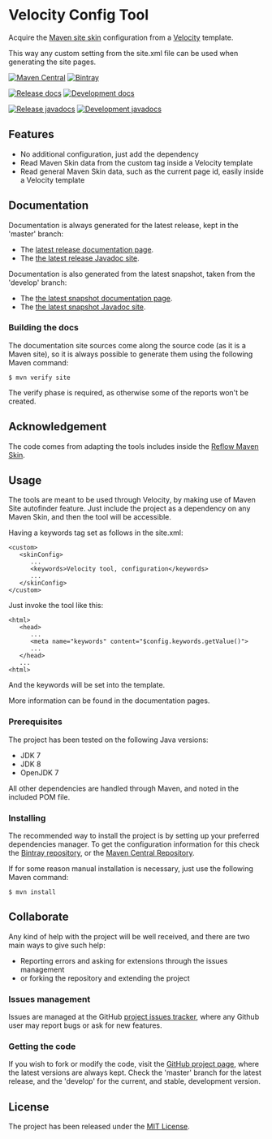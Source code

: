 # Velocity Config Tool

Acquire the [Maven site skin][maven_site] configuration from a [Velocity][velocity] template.

This way any custom setting from the site.xml file can be used when generating the site pages.

[![Maven Central](https://img.shields.io/maven-central/v/com.wandrell.velocity/velocity-config-tool.svg)][maven-repo]
[![Bintray](https://api.bintray.com/packages/bernardo-mg/maven/velocity-config-tool/images/download.svg)][bintray-repo]

[![Release docs](https://img.shields.io/badge/docs-release-blue.svg)][site-release]
[![Development docs](https://img.shields.io/badge/docs-develop-blue.svg)][site-develop]

[![Release javadocs](https://img.shields.io/badge/javadocs-release-blue.svg)][javadoc-release]
[![Development javadocs](https://img.shields.io/badge/javadocs-develop-blue.svg)][javadoc-develop]

## Features

- No additional configuration, just add the dependency
- Read Maven Skin data from the custom tag inside a Velocity template
- Read general Maven Skin data, such as the current page id, easily inside a Velocity template

## Documentation

Documentation is always generated for the latest release, kept in the 'master' branch:

- The [latest release documentation page][site-release].
- The [the latest release Javadoc site][javadoc-release].

Documentation is also generated from the latest snapshot, taken from the 'develop' branch:

- The [the latest snapshot documentation page][site-develop].
- The [the latest snapshot Javadoc site][javadoc-develop].

### Building the docs

The documentation site sources come along the source code (as it is a Maven site), so it is always possible to generate them using the following Maven command:

```
$ mvn verify site
```

The verify phase is required, as otherwise some of the reports won't be created.

## Acknowledgement

The code comes from adapting the tools includes inside the [Reflow Maven Skin][reflow-skin].

## Usage

The tools are meant to be used through Velocity, by making use of Maven Site autofinder feature. Just include the project as a dependency on any Maven Skin, and then the tool will be accessible.

Having a keywords tag set as follows in the site.xml:

```
<custom>
   <skinConfig>
      ...
      <keywords>Velocity tool, configuration</keywords>
      ...
   </skinConfig>
</custom>
```

Just invoke the tool like this:

```
<html>
   <head>
      ...
      <meta name="keywords" content="$config.keywords.getValue()">
      ...
   </head>
   ...
<html>
```

And the keywords will be set into the template.

More information can be found in the documentation pages.

### Prerequisites

The project has been tested on the following Java versions:
* JDK 7
* JDK 8
* OpenJDK 7

All other dependencies are handled through Maven, and noted in the included POM file.

### Installing

The recommended way to install the project is by setting up your preferred dependencies manager. To get the configuration information for this check the [Bintray repository][bintray-repo], or the [Maven Central Repository][maven-repo].

If for some reason manual installation is necessary, just use the following Maven command:

```
$ mvn install
```

## Collaborate

Any kind of help with the project will be well received, and there are two main ways to give such help:

- Reporting errors and asking for extensions through the issues management
- or forking the repository and extending the project

### Issues management

Issues are managed at the GitHub [project issues tracker][issues], where any Github user may report bugs or ask for new features.

### Getting the code

If you wish to fork or modify the code, visit the [GitHub project page][scm], where the latest versions are always kept. Check the 'master' branch for the latest release, and the 'develop' for the current, and stable, development version.

## License

The project has been released under the [MIT License][license].

[maven_site]: https://maven.apache.org/plugins/maven-site-plugin/
[reflow-skin]: https://github.com/andriusvelykis/reflow-maven-skin
[velocity]: http://velocity.apache.org/

[bintray-repo]: https://bintray.com/bernardo-mg/maven/velocity-config-tool/view
[maven-repo]: http://mvnrepository.com/artifact/com.wandrell.velocity/velocity-config-tool
[issues]: https://github.com/bernardo-mg/velocity-config-tool/issues
[javadoc-develop]: http://docs.wandrell.com/development/maven/velocity-config-tool/apidocs
[javadoc-release]: http://docs.wandrell.com/maven/velocity-config-tool/apidocs
[license]: http://www.opensource.org/licenses/mit-license.php
[scm]: https://github.com/bernardo-mg/velocity-config-tool
[site-develop]: http://docs.wandrell.com/development/maven/velocity-config-tool
[site-release]: http://docs.wandrell.com/maven/velocity-config-tool
